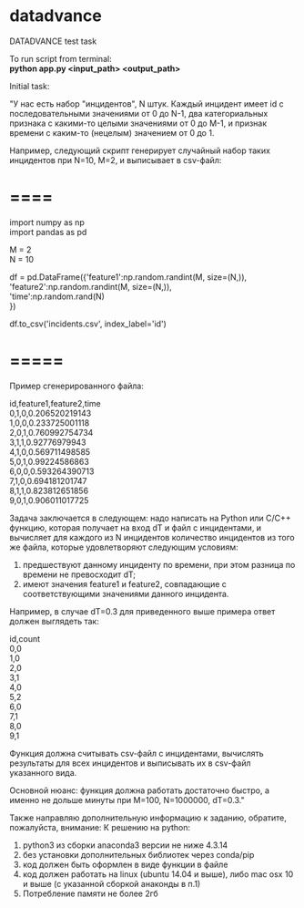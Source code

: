 # datadvance
DATADVANCE test task

To run script from terminal: <br />
**python app.py <input_path> <output_path>** 



Initial task:

"У нас есть набор "инцидентов", N штук. Каждый инцидент имеет id с последовательными значениями от 0 до N-1, два категориальных признака с какими-то целыми значениями от 0 до M-1, и признак времени с каким-то (нецелым) значением от 0 до 1.
 
Например, следующий скрипт генерирует случайный набор таких инцидентов при N=10, M=2, и выписывает в csv-файл:
 
# ====
import numpy as np<br />
import pandas as pd
 
M = 2<br />
N = 10
 
df = pd.DataFrame({'feature1':np.random.randint(M, size=(N,)),<br />
                   'feature2':np.random.randint(M, size=(N,)),<br />
                   'time':np.random.rand(N)<br />
                   })
 
df.to_csv('incidents.csv', index_label='id')
# =====
 
Пример сгенерированного файла:
 
id,feature1,feature2,time<br />
0,1,0,0.206520219143<br />
1,0,0,0.233725001118<br />
2,0,1,0.760992754734<br />
3,1,1,0.92776979943<br />
4,1,0,0.569711498585<br />
5,0,1,0.99224586863<br />
6,0,0,0.593264390713<br />
7,1,0,0.694181201747<br />
8,1,1,0.823812651856<br />
9,0,1,0.906011017725
 
Задача заключается в следующем: надо написать на Python или C/C++ функцию, которая получает на вход dT и файл с инцидентами, и вычисляет для каждого из N инцидентов количество инцидентов из того же файла, которые удовлетворяют следующим условиям:<br />
1) предшествуют данному инциденту по времени, при этом разница по времени не превосходит dT;<br />
2) имеют значения feature1 и feature2, совпадающие с соответствующими значениями данного инцидента.
 
Например, в случае dT=0.3 для приведенного выше примера ответ должен выглядеть так:
 
id,count<br />
0,0<br />
1,0<br />
2,0<br />
3,1<br />
4,0<br />
5,2<br />
6,0<br />
7,1<br />
8,0<br />
9,1
 
Функция должна считывать csv-файл с инцидентами, вычислять результаты для всех инцидентов и выписывать их в csv-файл указанного вида.
 
Основной нюанс: функция должна рабoтать достаточно быстро, а именно не дольше минуты при M=100, N=1000000, dT=0.3."
 
Также направляю дополнительную информацию к заданию, обратите, пожалуйста, внимание:
К решению на python:
1) python3 из сборки anaconda3 версии не ниже 4.3.14
2) без установки дополнительных библиотек через conda/pip
3) код должен быть оформлен в виде функции в файле
4) код должен работать на linux (ubuntu 14.04 и выше), либо mac osx 10 и выше (с указанной сборкой анаконды в п.1)
5) Потребление памяти не более 2гб

